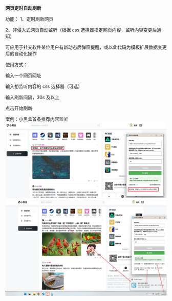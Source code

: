 **网页定时自动刷新**

功能：
1、定时刷新网页

2、非侵入式网页自动监听（根据 css 选择器指定网页内容，监听内容变更后通知）

可应用于社交软件某位用户有新动态后弹窗提醒，或以此代码为模板扩展数据变更后的自动化操作

使用方式：

输入一个网页网址

输入想监听内容的 css 选择器（可选）

输入刷新间隔，30s 及以上

点击开始刷新

案例：小黑盒首条推荐内容监听
![alt text](images/README/1751693568115.png)
![alt text](images/README/1751693846033.png)
